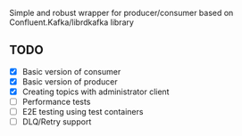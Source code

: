 Simple and robust wrapper for producer/consumer based on Confluent.Kafka/librdkafka library

## TODO

- [x] Basic version of consumer
- [x] Basic version of producer
- [x] Creating topics with administrator client
- [ ] Performance tests
- [ ] E2E testing using test containers
- [ ] DLQ/Retry support